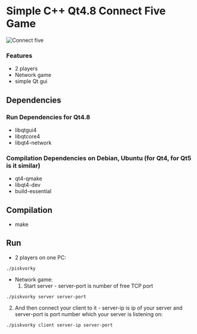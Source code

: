 # Simple C++ Qt4.8 Connect Five Game

![Connect five](/doc/connect-five.png)

### Features
* 2 players
* Network game
* simple Qt gui

## Dependencies

### Run Dependencies for Qt4.8
* libqtgui4
* libqtcore4
* libqt4-network

### Compilation Dependencies on Debian, Ubuntu (for Qt4, for Qt5 is it similar)
* qt4-qmake
* libqt4-dev
* build-essential

## Compilation
* make

## Run
* 2 players on one PC:
```
./piskvorky
```
* Network game:
   1. Start server - server-port is number of free TCP port
```
./piskvorky server server-port
```
   2. And then connect your client to it - server-ip is ip of your server and server-port is port number which your server is listening on:
```
./piskvorky client server-ip server-port 
```
